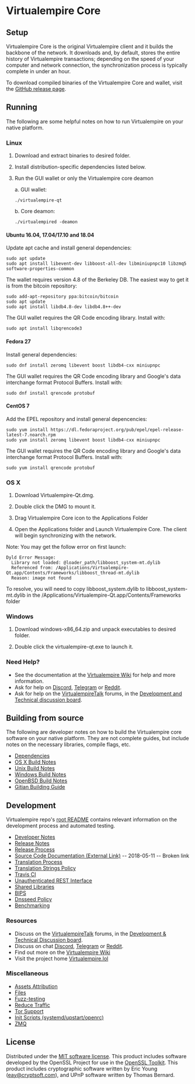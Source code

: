 Virtualempire Core
==============

Setup
---------------------
Virtualempire Core is the original Virtualempire client and it builds the backbone of the network. It downloads and, by default, stores the entire history of Virtualempire transactions; depending on the speed of your computer and network connection, the synchronization process is typically complete in under an hour.

To download compiled binaries of the Virtualempire Core and wallet, visit the [GitHub release page](https://github.com/JustAResearcher/Virtualempire/releases).

Running
---------------------
The following are some helpful notes on how to run Virtualempire on your native platform.

### Linux

1) Download and extract binaries to desired folder.

2) Install distribution-specific dependencies listed below.

3) Run the GUI wallet or only the Virtualempire core deamon

   a. GUI wallet:
   
   `./virtualempire-qt`

   b. Core deamon:
   
   `./virtualempired -deamon`

#### Ubuntu 16.04, 17.04/17.10 and 18.04

Update apt cache and install general dependencies:

```
sudo apt update
sudo apt install libevent-dev libboost-all-dev libminiupnpc10 libzmq5 software-properties-common
```

The wallet requires version 4.8 of the Berkeley DB. The easiest way to get it is from the bitcoin repository: 

```
sudo add-apt-repository ppa:bitcoin/bitcoin
sudo apt update
sudo apt install libdb4.8-dev libdb4.8++-dev
```

The GUI wallet requires the QR Code encoding library. Install with:

`sudo apt install libqrencode3`

#### Fedora 27

Install general dependencies:

`sudo dnf install zeromq libevent boost libdb4-cxx miniupnpc`

The GUI wallet requires the QR Code encoding library and Google's data interchange format Protocol Buffers. Install with:

`sudo dnf install qrencode protobuf`

#### CentOS 7

Add the EPEL repository and install general depencencies:

```
sudo yum install https://dl.fedoraproject.org/pub/epel/epel-release-latest-7.noarch.rpm
sudo yum install zeromq libevent boost libdb4-cxx miniupnpc
```

The GUI wallet requires the QR Code encoding library and Google's data interchange format Protocol Buffers. Install with:

`sudo yum install qrencode protobuf`

### OS X

1) Download Virtualempire-Qt.dmg.

2) Double click the DMG to mount it. 

3) Drag Virtualempire Core icon to the Applications Folder


4) Open the Applications folder and Launch Virtualempire Core. The client will begin synchronizing with the network.


Note: You may get the follow error on first launch:
```
Dyld Error Message:
  Library not loaded: @loader_path/libboost_system-mt.dylib
  Referenced from: /Applications/Virtualempire-Qt.app/Contents/Frameworks/libboost_thread-mt.dylib
  Reason: image not found
```
To resolve, you will need to copy libboost_system.dylib to libboost_system-mt.dylib in the /Applications/Virtualempire-Qt.app/Contents/Frameworks folder

### Windows

1) Download windows-x86_64.zip and unpack executables to desired folder.

2) Double click the virtualempire-qt.exe to launch it.

### Need Help?

- See the documentation at the [Virtualempire Wiki](https://virtualempire.wiki/wiki/VIRTUALEMPIRECOIN_Wiki)
for help and more information.
- Ask for help on [Discord](https://discord.gg/DUkcBst), [Telegram](https://t.me/VirtualempireDev) or [Reddit](https://www.reddit.com/r/Virtualempire/).
- Ask for help on the [VirtualempireTalk](https://www.bitcointalk.org/) forums, in the [Development and Technical discussion board](https://www.bitcointalk.org/?forum=661517).

Building from source
---------------------
The following are developer notes on how to build the Virtualempire core software on your native platform. They are not complete guides, but include notes on the necessary libraries, compile flags, etc.

- [Dependencies](https://github.com/JustAResearcher/Virtualempire/tree/master/doc/dependencies.md)
- [OS X Build Notes](https://github.com/JustAResearcher/Virtualempire/tree/master/doc/build-osx.md)
- [Unix Build Notes](https://github.com/JustAResearcher/Virtualempire/tree/master/doc/build-unix.md)
- [Windows Build Notes](https://github.com/JustAResearcher/Virtualempire/tree/master/doc/build-windows.md)
- [OpenBSD Build Notes](https://github.com/JustAResearcher/Virtualempire/tree/master/doc/build-openbsd.md)
- [Gitian Building Guide](https://github.com/JustAResearcher/Virtualempire/tree/master/doc/gitian-building.md)

Development
---------------------
Virtualempire repo's [root README](https://github.com/JustAResearcher/Virtualempire/blob/master/README.md) contains relevant information on the development process and automated testing.

- [Developer Notes](https://github.com/JustAResearcher/Virtualempire/blob/master/doc/developer-notes.md)
- [Release Notes](https://github.com/JustAResearcher/Virtualempire/blob/master/doc/release-notes.md)
- [Release Process](https://github.com/JustAResearcher/Virtualempire/blob/master/doc/release-process.md)
- [Source Code Documentation (External Link)](https://dev.visucore.com/virtualempire/doxygen/) -- 2018-05-11 -- Broken link
- [Translation Process](https://github.com/JustAResearcher/Virtualempire/blob/master/doc/translation_process.md)
- [Translation Strings Policy](https://github.com/JustAResearcher/Virtualempire/blob/master/doc/translation_strings_policy.md)
- [Travis CI](https://github.com/JustAResearcher/Virtualempire/blob/master/doc/travis-ci.md)
- [Unauthenticated REST Interface](https://github.com/JustAResearcher/Virtualempire/blob/master/doc/REST-interface.md)
- [Shared Libraries](https://github.com/JustAResearcher/Virtualempire/blob/master/doc/shared-libraries.md)
- [BIPS](https://github.com/JustAResearcher/Virtualempire/blob/master/doc/bips.md)
- [Dnsseed Policy](https://github.com/JustAResearcher/Virtualempire/blob/master/doc/dnsseed-policy.md)
- [Benchmarking](https://github.com/JustAResearcher/Virtualempire/blob/master/doc/benchmarking.md)

### Resources
- Discuss on the [VirtualempireTalk](https://www.bitcointalk.org/) forums, in the [Development & Technical Discussion board](---).
- Discuss on chat [Discord](----), [Telegram](---) or [Reddit](---).
- Find out more on the [Virtualempire Wiki](---)
- Visit the project home [Virtualempire.lol](https://virtualempire.lol)

### Miscellaneous
- [Assets Attribution](https://github.com/JustAResearcher/Virtualempire/blob/master/doc/assets-attribution.md)
- [Files](https://github.com/JustAResearcher/Virtualempire/blob/master/doc/files.md)
- [Fuzz-testing](https://github.com/JustAResearcher/Virtualempire/blob/master/doc/fuzzing.md)
- [Reduce Traffic](https://github.com/JustAResearcher/Virtualempire/blob/master/doc/reduce-traffic.md)
- [Tor Support](https://github.com/JustAResearcher/Virtualempire/blob/master/doc/tor.md)
- [Init Scripts (systemd/upstart/openrc)](https://github.com/JustAResearcher/Virtualempire/blob/master/doc/init.md)
- [ZMQ](https://github.com/JustAResearcher/Virtualempire/blob/master/doc/zmq.md)

License
---------------------
Distributed under the [MIT software license](https://github.com/JustAResearcher/Virtualempire/blob/master/COPYING).
This product includes software developed by the OpenSSL Project for use in the [OpenSSL Toolkit](https://www.openssl.org/). This product includes
cryptographic software written by Eric Young ([eay@cryptsoft.com](mailto:eay@cryptsoft.com)), and UPnP software written by Thomas Bernard.
